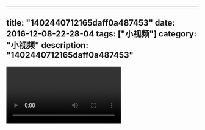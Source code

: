 
---
title: "1402440712165daff0a487453"
date: 2016-12-08-22-28-04
tags: ["小视频"]
category: "小视频"
description: "1402440712165daff0a487453"
---
<video src="http://ohtsqip0g.bkt.clouddn.com/1402440712165daff0a487453.mp4" controls="controls"></video>
